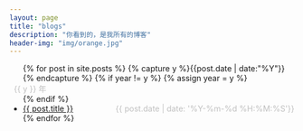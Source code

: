 ```yaml
---
layout: page
title: "blogs"
description: "你看到的，是我所有的博客"
header-img: "img/orange.jpg"
---
```



<ul class="listing">
{% for post in site.posts %}
  {% capture y %}{{post.date | date:"%Y"}}{% endcapture %}
  {% if year != y %}
    {% assign year = y %}
    <li class="listing-seperator" style="list-style:none;color:#c0c0c0;position:relative;left:-16px;">{{ y }} 年</li>
  {% endif %}
  <li class="listing-item">
    <a href="{{ post.url }}" title="{{ post.title }}">{{ post.title }}</a>
    <time style="float:right;color:#c0c0c0;" datetime="{{ post.date | date:"%Y-%m-%d %H:%M:%S" }}">{{ post.date | date: '%Y-%m-%d %H:%M:%S'}}</time>
  </li>
{% endfor %}
</ul>